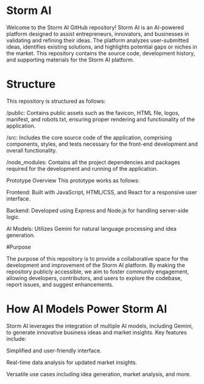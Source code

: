 
# Storm AI
Welcome to the Storm AI GitHub repository! Storm AI is an AI-powered platform designed to assist entrepreneurs, innovators, and businesses in validating and refining their ideas. The platform analyzes user-submitted ideas, identifies existing solutions, and highlights potential gaps or niches in the market. This repository contains the source code, development history, and supporting materials for the Storm AI platform.

# Structure
This repository is structured as follows:

/public: Contains public assets such as the favicon, HTML file, logos, manifest, and robots.txt, ensuring proper rendering and functionality of the application.

/src: Includes the core source code of the application, comprising components, styles, and tests necessary for the front-end development and overall functionality.

/node_modules: Contains all the project dependencies and packages required for the development and running of the application.

Prototype Overview
This prototype works as follows:

Frontend: Built with JavaScript, HTML/CSS, and React for a responsive user interface.

Backend: Developed using Express and Node.js for handling server-side logic.

AI Models: Utilizes Gemini for natural language processing and idea generation.

#Purpose

The purpose of this repository is to provide a collaborative space for the development and improvement of the Storm AI platform. By making the repository publicly accessible, we aim to foster community engagement, allowing developers, contributors, and users to explore the codebase, report issues, and suggest enhancements.

# How AI Models Power Storm AI
Storm AI leverages the integration of multiple AI models, including Gemini, to generate innovative business ideas and market insights. 
Key features include:

Simplified and user-friendly interface.

Real-time data analysis for updated market insights.

Versatile use cases including idea generation, market analysis, and more.
